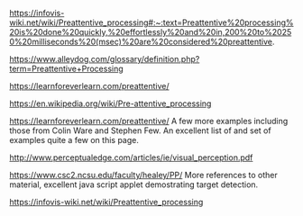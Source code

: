 https://infovis-wiki.net/wiki/Preattentive_processing#:~:text=Preattentive%20processing%20is%20done%20quickly,%20effortlessly%20and%20in,200%20to%20250%20milliseconds%20(msec)%20are%20considered%20preattentive.

https://www.alleydog.com/glossary/definition.php?term=Preattentive+Processing

https://learnforeverlearn.com/preattentive/

https://en.wikipedia.org/wiki/Pre-attentive_processing

https://learnforeverlearn.com/preattentive/
A few more examples including those from Colin Ware and Stephen Few.
An excellent list of and set of examples quite a few on this page.

http://www.perceptualedge.com/articles/ie/visual_perception.pdf

https://www.csc2.ncsu.edu/faculty/healey/PP/
More references to other material, excellent java script applet demostrating target detection.

https://infovis-wiki.net/wiki/Preattentive_processing